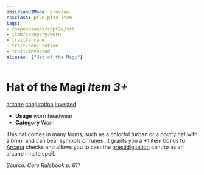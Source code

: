 ```yaml
---
obsidianUIMode: preview
cssclass: pf2e,pf2e-item
tags:
- compendium/src/pf2e/crb
- item/category/worn
- trait/arcane
- trait/conjuration
- trait/invested
aliases: ["Hat of the Magi"]
---
```

# Hat of the Magi *Item 3+*  
[arcane](../../../rules/traits/arcane.md)  [conjuration](../../../rules/traits/conjuration.md)  [invested](../../../rules/traits/invested.md)  

- **Usage** worn headwear
- **Category** Worn

This hat comes in many forms, such as a colorful turban or a pointy hat with a brim, and can bear symbols or runes. It grants you a +1 item bonus to [Arcana](../../skills.md#Arcana) checks and allows you to cast the [prestidigitation](../../spells/prestidigitation.md) cantrip as an arcane innate spell.

*Source: Core Rulebook p. 611*